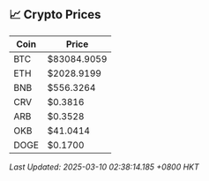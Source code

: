## 📈 Crypto Prices

| Coin | Price |
| ---- | ----- |
| BTC | $83084.9059 |
| ETH | $2028.9199 |
| BNB | $556.3264 |
| CRV | $0.3816 |
| ARB | $0.3528 |
| OKB | $41.0414 |
| DOGE | $0.1700 |

_Last Updated: 2025-03-10 02:38:14.185 +0800 HKT_